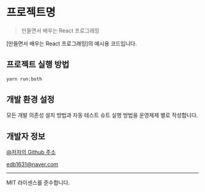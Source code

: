 # 프로젝트명
> 만들면서 배우는 React 프로그래밍

[만들면서 배우는 React 프로그래밍]의 예시용 코드입니다.

## 프로젝트 실행 방법

```sh
yarn run:both
```


## 개발 환경 설정

모든 개발 의존성 설치 방법과 자동 테스트 슈트 실행 방법을 운영체제 별로 작성합니다.

## 개발자 정보

[@저자의 Github 주소](https://github.com/Hong-JunHyeok) 

edb1631@naver.com

--- 

MIT 라이센스를 준수합니다.
